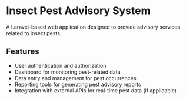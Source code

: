 # Insect Pest Advisory System

A Laravel-based web application designed to provide advisory services related to insect pests.

## Features

- User authentication and authorization
- Dashboard for monitoring pest-related data
- Data entry and management for pest occurrences
- Reporting tools for generating pest advisory reports
- Integration with external APIs for real-time pest data (if applicable)
